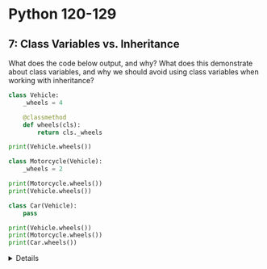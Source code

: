 # Python 120-129
## 7: Class Variables vs. Inheritance
What does the code below output, and why? What does this demonstrate about class variables, and why we should avoid using class variables when working with inheritance?

```Python
class Vehicle:
    _wheels = 4

    @classmethod
    def wheels(cls):
        return cls._wheels

print(Vehicle.wheels())

class Motorcycle(Vehicle):
    _wheels = 2

print(Motorcycle.wheels())
print(Vehicle.wheels())

class Car(Vehicle):
    pass

print(Vehicle.wheels())
print(Motorcycle.wheels())
print(Car.wheels())
```

<details></details>